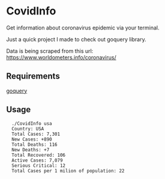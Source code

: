 # CovidInfo
Get information about coronavirus epidemic via your terminal.

Just a quick project I made to check out goquery library.

Data is being scraped from this url: https://www.worldometers.info/coronavirus/

## Requirements
[goquery](https://github.com/PuerkitoBio/goquery)

## Usage

      ./CovidInfo usa
      Country: USA
      Total Cases: 7,301
      New Cases: +890
      Total Deaths: 116
      New Deaths: +7
      Total Recovered: 106
      Active Cases: 7,079
      Serious Critical: 12
      Total Cases per 1 milion of population: 22
